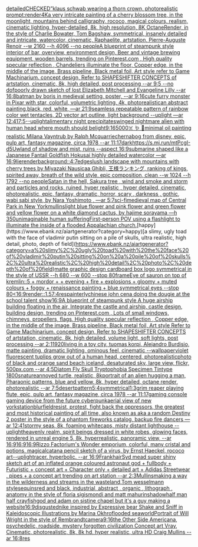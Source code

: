 [detailed](https://www.ebank.nz/aiartgenerator?category=detailed)[CHECKED”](https://www.ebank.nz/aiartgenerator?category=CHECKED%E2%80%9D)[klaus schwab wearing a thorn crown, photorealistic prompt:](https://www.ebank.nz/aiartgenerator?category=klaus%20schwab%20wearing%20a%20thorn%20crown%2C%20photorealistic%20prompt%3A)[render](https://www.ebank.nz/aiartgenerator?category=render)[4K](https://www.ebank.nz/aiartgenerator?category=4K)[a very intricate painting of a cherry blossom tree, in the moonlight, mountains behind calligraphy, rococo, magical colours, realism, cinematic lighting, hyper-detailed, 8k, high resolution, 8K OctaneRender, in the style of Charlie Bowater, Tom Bagshaw, symmetrical, insanely detailed and intricate, watercolor, cinematic, Raphaelite, artstation, Pierre-Auguste Renoir --w 2160 --h 4096 --no people](https://www.ebank.nz/aiartgenerator?category=a%20very%20intricate%20painting%20of%20a%20cherry%20blossom%20tree%2C%20in%20the%20moonlight%2C%20mountains%20behind%20calligraphy%2C%20rococo%2C%20magical%20colours%2C%20realism%2C%20cinematic%20lighting%2C%20hyper-detailed%2C%208k%2C%20high%20resolution%2C%208K%20OctaneRender%2C%20in%20the%20style%20of%20Charlie%20Bowater%2C%20Tom%20Bagshaw%2C%20symmetrical%2C%20insanely%20detailed%20and%20intricate%2C%20watercolor%2C%20cinematic%2C%20Raphaelite%2C%20artstation%2C%20Pierre-Auguste%20Renoir%20--w%202160%20--h%204096%20--no%20people)[A blueprint of steampunk style interior of bar,  overview, environment  design,  Beer and vintage brewing equipment, wooden barrels,  trending on Pinterest.com  , High quality specular reflection ,  Chandeliers illuminate the floor, Copper  edge, in the middle of the image, Brass pipeline,  Black metal foil,  Art style refer to Game Machinarium.  concept design, Refer to SHAPESHIFTER CONCEPTS  of artstation, cinematic,  8k, high detailed,  post processing    --ar 9:5   --no dof](https://www.ebank.nz/aiartgenerator?category=A%20blueprint%20of%20steampunk%20style%20interior%20of%20bar%2C%20%20overview%2C%20environment%20%20design%2C%20%20Beer%20and%20vintage%20brewing%20equipment%2C%20wooden%20barrels%2C%20%20trending%20on%20Pinterest.com%20%20%2C%20High%20quality%20specular%20reflection%20%2C%20%20Chandeliers%20illuminate%20the%20floor%2C%20Copper%20%20edge%2C%20in%20the%20middle%20of%20the%20image%2C%20Brass%20pipeline%2C%20%20Black%20metal%20foil%2C%20%20Art%20style%20refer%20to%20Game%20Machinarium.%20%20concept%20design%2C%20Refer%20to%20SHAPESHIFTER%20CONCEPTS%20%20of%20artstation%2C%20cinematic%2C%20%208k%2C%20high%20detailed%2C%20%20post%20processing%20%20%20%20--ar%209%3A5%20%20%20--no%20dof)[poorly drawn sketch of lost Elizabeth Mitchell and Evangeline Lilly --ar 16:8](https://www.ebank.nz/aiartgenerator?category=poorly%20drawn%20sketch%20of%20lost%20Elizabeth%20Mitchell%20and%20Evangeline%20Lilly%20--ar%2016%3A8)[batman by boris in medieval setting, poster, --ar 9:16](https://www.ebank.nz/aiartgenerator?category=batman%20by%20boris%20in%20medieval%20setting%2C%20poster%2C%20--ar%209%3A16)[cute furry monster in Pixar with star, colorful, volumetric lighting, 4k, photorealistic](https://www.ebank.nz/aiartgenerator?category=cute%20furry%20monster%20in%20Pixar%20with%20star%2C%20colorful%2C%20volumetric%20lighting%2C%204k%2C%20photorealistic)[an abstract painting,black, red, white, —ar 21:9](https://www.ebank.nz/aiartgenerator?category=an%20abstract%20painting%2Cblack%2C%20red%2C%20white%2C%20%E2%80%94ar%2021%3A9)[seamless repeatable pattern of rainbow color wet tentacles, 2D vector art outline, light background --uplight —ar 12:41](https://www.ebank.nz/aiartgenerator?category=seamless%20repeatable%20pattern%20of%20rainbow%20color%20wet%20tentacles%2C%202D%20vector%20art%20outline%2C%20light%20background%20--uplight%20%E2%80%94ar%2012%3A41)[7:5](https://www.ebank.nz/aiartgenerator?category=7%3A5)[--uplight](https://www.ebank.nz/aiartgenerator?category=--uplight)[alimentary night precipitates](https://www.ebank.nz/aiartgenerator?category=alimentary%20night%20precipitates)[winged nightmare alien with human head where mouth should be](https://www.ebank.nz/aiartgenerator?category=winged%20nightmare%20alien%20with%20human%20head%20where%20mouth%20should%20be)[light](https://www.ebank.nz/aiartgenerator?category=light)[9:16](https://www.ebank.nz/aiartgenerator?category=9%3A16)[5000](https://www.ebank.nz/aiartgenerator?category=5000)[☠️ 🪱 🏹](https://www.ebank.nz/aiartgenerator?category=%E2%98%A0%EF%B8%8F%20%F0%9F%AA%B1%20%F0%9F%8F%B9)[minimal oil painting realistic Milana Vayntrub by Ralph Mcquarrie](https://www.ebank.nz/aiartgenerator?category=minimal%20oil%20painting%20realistic%20Milana%20Vayntrub%20by%20Ralph%20Mcquarrie)[chernabog from disney, epic, pulp art, fantasy magazine, circa 1978 --ar 11:17](https://www.ebank.nz/aiartgenerator?category=chernabog%20from%20disney%2C%20epic%2C%20pulp%20art%2C%20fantasy%20magazine%2C%20circa%201978%20--ar%2011%3A17)[dark](https://www.ebank.nz/aiartgenerator?category=dark)[<https://s.mj.run/mtPcgI-d5Uw>](https://www.ebank.nz/aiartgenerator?category=%3Chttps%3A//s.mj.run/mtPcgI-d5Uw%3E)[land of shadow and mist, ruins --aspect 16:9](https://www.ebank.nz/aiartgenerator?category=land%20of%20shadow%20and%20mist%2C%20ruins%20--aspect%2016%3A9)[submarine shaped like a Japanese Fantail Goldfish Hokusai highly detailed watercolor —ar 16:9](https://www.ebank.nz/aiartgenerator?category=submarine%20shaped%20like%20a%20Japanese%20Fantail%20Goldfish%20Hokusai%20highly%20detailed%20watercolor%20%E2%80%94ar%2016%3A9)[lie](https://www.ebank.nz/aiartgenerator?category=lie)[render](https://www.ebank.nz/aiartgenerator?category=render)[background::](https://www.ebank.nz/aiartgenerator?category=background%3A%3A)[4:7](https://www.ebank.nz/aiartgenerator?category=4%3A7)[edges](https://www.ebank.nz/aiartgenerator?category=edges)[lush landscape with mountains with cherry trees by Miyazaki Nausicaa Ghibli, 王様ランキング, ranking of kings, spirited away, breath of the wild style, epic composition, clean  --w 1024 --h 1792 --no people](https://www.ebank.nz/aiartgenerator?category=lush%20landscape%20with%20mountains%20with%20cherry%20trees%20by%20Miyazaki%20Nausicaa%20Ghibli%2C%20%E7%8E%8B%E6%A7%98%E3%83%A9%E3%83%B3%E3%82%AD%E3%83%B3%E3%82%B0%2C%20ranking%20of%20kings%2C%20spirited%20away%2C%20breath%20of%20the%20wild%20style%2C%20epic%20composition%2C%20clean%20%20--w%201024%20--h%201792%20--no%20people)[Satan in the hell, Sakura tree , wind and smoke and storm and particles and rocks, ruined, hyper realistic , hyper detailed, cinematic, photorealistic, epic, fantasy, dramatic, horror, scary , darkness , gothic, wabi sabi style, by Nara Yoshimoto , —ar 5:7](https://www.ebank.nz/aiartgenerator?category=Satan%20in%20the%20hell%2C%20Sakura%20tree%20%2C%20wind%20and%20smoke%20and%20storm%20and%20particles%20and%20rocks%2C%20ruined%2C%20hyper%20realistic%20%2C%20hyper%20detailed%2C%20cinematic%2C%20photorealistic%2C%20epic%2C%20fantasy%2C%20dramatic%2C%20horror%2C%20scary%20%2C%20darkness%20%2C%20gothic%2C%20wabi%20sabi%20style%2C%20by%20Nara%20Yoshimoto%20%2C%20%E2%80%94ar%205%3A7)[sci-fi](https://www.ebank.nz/aiartgenerator?category=sci-fi)[medieval map of Central Park in New York](https://www.ebank.nz/aiartgenerator?category=medieval%20map%20of%20Central%20Park%20in%20New%20York)[mullins](https://www.ebank.nz/aiartgenerator?category=mullins)[light blue flower and pink flower and green flower and yellow flower on a white diamond cactus, by hajime sorayama —h 350](https://www.ebank.nz/aiartgenerator?category=light%20blue%20flower%20and%20pink%20flower%20and%20green%20flower%20and%20yellow%20flower%20on%20a%20white%20diamond%20cactus%2C%20by%20hajime%20sorayama%20%E2%80%94h%20350)[unimaginable human suffering](https://www.ebank.nz/aiartgenerator?category=unimaginable%20human%20suffering)[First-person POV using a flashlight to illuminate the inside of a flooded Appalachian church.](https://www.ebank.nz/aiartgenerator?category=First-person%20POV%20using%20a%20flashlight%20to%20illuminate%20the%20inside%20of%20a%20flooded%20Appalachian%20church.)[happy](https://www.ebank.nz/aiartgenerator?category=happy)[a slimy, ugly toad with the face of vladimir putin sitting on a pile of skulls, ultra realistic, high detail, photo, depth of field](https://www.ebank.nz/aiartgenerator?category=a%20slimy%2C%20ugly%20toad%20with%20the%20face%20of%20vladimir%20putin%20sitting%20on%20a%20pile%20of%20skulls%2C%20ultra%20realistic%2C%20high%20detail%2C%20photo%2C%20depth%20of%20field)[matte graphic design cardboard box logo symmetrical in the style of USSR --h 680 --w 600 --stop 80](https://www.ebank.nz/aiartgenerator?category=matte%20graphic%20design%20cardboard%20box%20logo%20symmetrical%20in%20the%20style%20of%20USSR%20--h%20680%20--w%20600%20--stop%2080)[frame](https://www.ebank.nz/aiartgenerator?category=frame)[Eye of sauron on top of kremlin::5 + mordor +  + evening + fire + explosions + gloomy + muted colours + foggy + renaissance painting + blue symmetrical eyes --stop 80](https://www.ebank.nz/aiartgenerator?category=Eye%20of%20sauron%20on%20top%20of%20kremlin%3A%3A5%20%2B%20mordor%20%2B%20%20%2B%20evening%20%2B%20fire%20%2B%20explosions%20%2B%20gloomy%20%2B%20muted%20colours%20%2B%20foggy%20%2B%20renaissance%20painting%20%2B%20blue%20symmetrical%20eyes%20--stop%2080)[<16:9](https://www.ebank.nz/aiartgenerator?category=%3C16%3A9)[render::1.5](https://www.ebank.nz/aiartgenerator?category=render%3A%3A1.5)[7:4](https://www.ebank.nz/aiartgenerator?category=7%3A4)[res](https://www.ebank.nz/aiartgenerator?category=res)[painterly](https://www.ebank.nz/aiartgenerator?category=painterly)[chinese john cena doing the dougie at the school talent show](https://www.ebank.nz/aiartgenerator?category=chinese%20john%20cena%20doing%20the%20dougie%20at%20the%20school%20talent%20show)[16:9](https://www.ebank.nz/aiartgenerator?category=16%3A9)[A blueprint of steampunk style A huge airship building floating in the air, Integrate the castle and airship, castle design, building design,  trending on Pinterest.com , Lots of small windows, chimneys, propellers, flags, High quality specular reflection ,  Copper  edge, in the middle of the image, Brass pipeline,  Black metal foil,  Art style Refer to Game Machinarium.  concept design, Refer to SHAPESHIFTER CONCEPTS  of artstation, cinematic,  8k, high detailed,  volume light,  soft lights,  post processing    --ar 2:1](https://www.ebank.nz/aiartgenerator?category=A%20blueprint%20of%20steampunk%20style%20A%20huge%20airship%20building%20floating%20in%20the%20air%2C%20Integrate%20the%20castle%20and%20airship%2C%20castle%20design%2C%20building%20design%2C%20%20trending%20on%20Pinterest.com%20%2C%20Lots%20of%20small%20windows%2C%20chimneys%2C%20propellers%2C%20flags%2C%20High%20quality%20specular%20reflection%20%2C%20%20Copper%20%20edge%2C%20in%20the%20middle%20of%20the%20image%2C%20Brass%20pipeline%2C%20%20Black%20metal%20foil%2C%20%20Art%20style%20Refer%20to%20Game%20Machinarium.%20%20concept%20design%2C%20Refer%20to%20SHAPESHIFTER%20CONCEPTS%20%20of%20artstation%2C%20cinematic%2C%20%208k%2C%20high%20detailed%2C%20%20volume%20light%2C%20%20soft%20lights%2C%20%20post%20processing%20%20%20%20--ar%202%3A1)[1920](https://www.ebank.nz/aiartgenerator?category=1920)[living in a toy city, tuomas korpi, Alejandro Burdisio, matte painting, dramatic lighting, ominous feel, cinematic --wallpaper](https://www.ebank.nz/aiartgenerator?category=living%20in%20a%20toy%20city%2C%20tuomas%20korpi%2C%20Alejandro%20Burdisio%2C%20matte%20painting%2C%20dramatic%20lighting%2C%20ominous%20feel%2C%20cinematic%20--wallpaper)[violet fluorescent tuplips grow out of a human head, centered, photorealistic](https://www.ebank.nz/aiartgenerator?category=violet%20fluorescent%20tuplips%20grow%20out%20of%20a%20human%20head%2C%20centered%2C%20photorealistic)[photo of black and orange sand beach iceland, desaturated sky, large view, flickr, 500px.com --ar 4:5](https://www.ebank.nz/aiartgenerator?category=photo%20of%20black%20and%20orange%20sand%20beach%20iceland%2C%20desaturated%20sky%2C%20large%20view%2C%20flickr%2C%20500px.com%20--ar%204%3A5)[Diatom  Fly Skull Tryptophobia Specimen Tintype 1800s](https://www.ebank.nz/aiartgenerator?category=Diatom%20%20Fly%20Skull%20Tryptophobia%20Specimen%20Tintype%201800s)[nature](https://www.ebank.nz/aiartgenerator?category=nature)[annoyed turtle, realistic, 8k](https://www.ebank.nz/aiartgenerator?category=annoyed%20turtle%2C%20realistic%2C%208k)[portrait of an alien hugging a man, Pharaonic patterns, blue and yellow, 8k, hyper detailed, octane render, photorealistic --ar 7:5](https://www.ebank.nz/aiartgenerator?category=portrait%20of%20an%20alien%20hugging%20a%20man%2C%20Pharaonic%20patterns%2C%20blue%20and%20yellow%2C%208k%2C%20hyper%20detailed%2C%20octane%20render%2C%20photorealistic%20--ar%207%3A5)[desert](https://www.ebank.nz/aiartgenerator?category=desert)[pattern](https://www.ebank.nz/aiartgenerator?category=pattern)[5:4](https://www.ebank.nz/aiartgenerator?category=5%3A4)[symmetrical](https://www.ebank.nz/aiartgenerator?category=symmetrical)[1:3](https://www.ebank.nz/aiartgenerator?category=1%3A3)[grim reaper playing flute, epic, pulp art, fantasy magazine, circa 1978 --ar 11:17](https://www.ebank.nz/aiartgenerator?category=grim%20reaper%20playing%20flute%2C%20epic%2C%20pulp%20art%2C%20fantasy%20magazine%2C%20circa%201978%20--ar%2011%3A17)[gaming console gaming device from the future cyberpunk](https://www.ebank.nz/aiartgenerator?category=gaming%20console%20gaming%20device%20from%20the%20future%20cyberpunk)[aerial view of new york](https://www.ebank.nz/aiartgenerator?category=aerial%20view%20of%20new%20york)[station](https://www.ebank.nz/aiartgenerator?category=station)[blur](https://www.ebank.nz/aiartgenerator?category=blur)[field](https://www.ebank.nz/aiartgenerator?category=field)[resist, protest, fight back the oppressors, the greatest and most historical painting of all time, also known as aka a random Destiny 2 poster in the style of a phantom fireworks catalog, backup fire dancers —ar 12:41](https://www.ebank.nz/aiartgenerator?category=resist%2C%20protest%2C%20fight%20back%20the%20oppressors%2C%20the%20greatest%20and%20most%20historical%20painting%20of%20all%20time%2C%20also%20known%20as%20aka%20a%20random%20Destiny%202%20poster%20in%20the%20style%20of%20a%20phantom%20fireworks%20catalog%2C%20backup%20fire%20dancers%20%E2%80%94ar%2012%3A41)[stormy seas, 8k, foaming whitecaps, misty distant lighthouse --uplight](https://www.ebank.nz/aiartgenerator?category=stormy%20seas%2C%208k%2C%20foaming%20whitecaps%2C%20misty%20distant%20lighthouse%20--uplight)[heavenly realm, spirit beings dressed in white robes, glowing faces, rendered in unreal engine 5, 8k, hyperrealistic, panoramic view, --ar 16:9](https://www.ebank.nz/aiartgenerator?category=heavenly%20realm%2C%20spirit%20beings%20dressed%20in%20white%20robes%2C%20glowing%20faces%2C%20rendered%20in%20unreal%20engine%205%2C%208k%2C%20hyperrealistic%2C%20panoramic%20view%2C%20--ar%2016%3A9)[16:9](https://www.ebank.nz/aiartgenerator?category=16%3A9)[16:9](https://www.ebank.nz/aiartgenerator?category=16%3A9)[Rizzo Factorium's Wonder emporium, colorful, many cristal and potions, magical](https://www.ebank.nz/aiartgenerator?category=Rizzo%20Factorium%27s%20Wonder%20emporium%2C%20colorful%2C%20many%20cristal%20and%20potions%2C%20magical)[catan](https://www.ebank.nz/aiartgenerator?category=catan)[a pencil sketch of a virus, by Ernst Haeckel, rococo art](https://www.ebank.nz/aiartgenerator?category=a%20pencil%20sketch%20of%20a%20virus%2C%20by%20Ernst%20Haeckel%2C%20rococo%20art)[--uplight](https://www.ebank.nz/aiartgenerator?category=--uplight)[racer.  hyperbolic.  --ar 16:9](https://www.ebank.nz/aiartgenerator?category=racer.%20%20hyperbolic.%20%20--ar%2016%3A9)[Frank](https://www.ebank.nz/aiartgenerator?category=Frank)[hair](https://www.ebank.nz/aiartgenerator?category=hair)[Syd mead super shiny sketch art of an inflated orange coloured astronaut god + fullbody + Futuristic + concept art + Character only + detailed art + Adidas Streetwear , pipes + a concept art trending on art station --ar 2:3](https://www.ebank.nz/aiartgenerator?category=Syd%20mead%20super%20shiny%20sketch%20art%20of%20an%20inflated%20orange%20coloured%20astronaut%20god%20%2B%20fullbody%20%2B%20Futuristic%20%2B%20concept%20art%20%2B%20Character%20only%20%2B%20detailed%20art%20%2B%20Adidas%20Streetwear%20%2C%20pipes%20%2B%20a%20concept%20art%20trending%20on%20art%20station%20--ar%202%3A3)[Mullins](https://www.ebank.nz/aiartgenerator?category=Mullins)[making a way in the wilderness and streams in the wasteland,Tom wesselmann style](https://www.ebank.nz/aiartgenerator?category=making%20a%20way%20in%20the%20wilderness%20and%20streams%20in%20the%20wasteland%2CTom%20wesselmann%20style)[sequins](https://www.ebank.nz/aiartgenerator?category=sequins)[red and black, industrial, abstract , organic , lithograph , anatomy in the style of floria sigismondi and matt mahurin](https://www.ebank.nz/aiartgenerator?category=red%20and%20black%2C%20industrial%2C%20abstract%20%2C%20organic%20%2C%20lithograph%20%2C%20anatomy%20in%20the%20style%20of%20floria%20sigismondi%20and%20matt%20mahurin)[shadow](https://www.ebank.nz/aiartgenerator?category=shadow)[half man half crayfish](https://www.ebank.nz/aiartgenerator?category=half%20man%20half%20crayfish)[god and adam on sistine chapel but it's a guy making a website](https://www.ebank.nz/aiartgenerator?category=god%20and%20adam%20on%20sistine%20chapel%20but%20it%27s%20a%20guy%20making%20a%20website)[16:9](https://www.ebank.nz/aiartgenerator?category=16%3A9)[disgusted](https://www.ebank.nz/aiartgenerator?category=disgusted)[nike inspired by Expressive bear Shake and Sniff in Kaleidoscopic Illustrations by Marina Okhro](https://www.ebank.nz/aiartgenerator?category=nike%20inspired%20by%20Expressive%20bear%20Shake%20and%20Sniff%20in%20Kaleidoscopic%20Illustrations%20by%20Marina%20Okhro)[flooded seaworld](https://www.ebank.nz/aiartgenerator?category=flooded%20seaworld)[Portrait of Will Wright in the style of Rembrandt](https://www.ebank.nz/aiartgenerator?category=Portrait%20of%20Will%20Wright%20in%20the%20style%20of%20Rembrandt)[camera](https://www.ebank.nz/aiartgenerator?category=camera)[9:16](https://www.ebank.nz/aiartgenerator?category=9%3A16)[the Other Side Americana, psychedelic, roadside, mystery forgotten civilization Concept art Vray, Cinematic, photorealistic, 8k, 8k hd, hyper realistic, ultra HD Craig Mullins --ar 16:8](https://www.ebank.nz/aiartgenerator?category=the%20Other%20Side%20Americana%2C%20psychedelic%2C%20roadside%2C%20mystery%20forgotten%20civilization%20Concept%20art%20Vray%2C%20Cinematic%2C%20photorealistic%2C%208k%2C%208k%20hd%2C%20hyper%20realistic%2C%20ultra%20HD%20Craig%20Mullins%20--ar%2016%3A8)[res](https://www.ebank.nz/aiartgenerator?category=res)